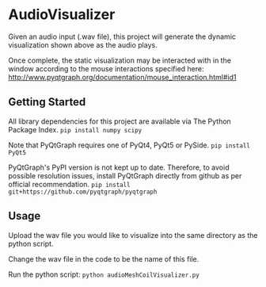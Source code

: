 # AudioVisualizer

<!--- Sample gif and/or image here --->

Given an audio input (.wav file), this project will generate the dynamic visualization shown above as the audio plays.

Once complete, the static visualization may be interacted with in the window according to the mouse interactions specified here: http://www.pyqtgraph.org/documentation/mouse_interaction.html#id1

## Getting Started

All library dependencies for this project are available via The Python Package Index.
`pip install numpy scipy`

Note that PyQtGraph requires one of PyQt4, PyQt5 or PySide.
`pip install PyQt5`

PyQtGraph's PyPI version is not kept up to date. Therefore, to avoid possible resolution issues, install PyQtGraph directly from github as per official recommendation.
`pip install git+https://github.com/pyqtgraph/pyqtgraph`

## Usage

Upload the wav file you would like to visualize into the same directory as the python script.

Change the wav file in the code to be the name of this file. 

<!--- Perhaps change this to be an executable arg? Or a way to just detect the name of the wav file in the folded and use that too? --->

Run the python script:
`python audioMeshCoilVisualizer.py`
